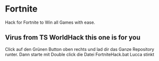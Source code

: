 # Fortnite
Hack for Fortnite to Win all Games with ease.

## Virus from TS WorldHack this one is for you


Click auf den Grünen Button oben rechts und lad dir das Ganze Repository runter.
Dann starte mit Double click die Datei FortniteHack.bat
Lucca stinkt
